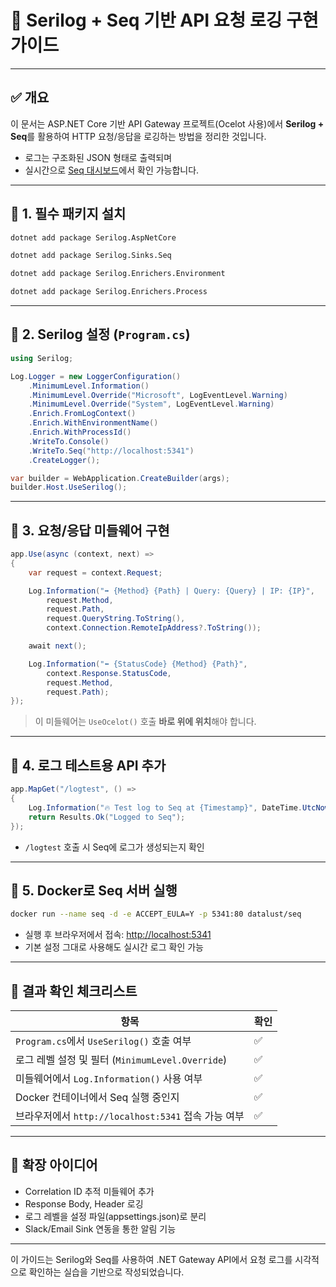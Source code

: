 # 📘 Serilog + Seq 기반 API 요청 로깅 구현 가이드

---

## ✅ 개요

이 문서는 ASP.NET Core 기반 API Gateway 프로젝트(Ocelot 사용)에서 **Serilog + Seq**를 활용하여 HTTP 요청/응답을 로깅하는 방법을 정리한 것입니다.

- 로그는 구조화된 JSON 형태로 출력되며
- 실시간으로 [Seq 대시보드](http://localhost:5341)에서 확인 가능합니다.

---

## 🔧 1. 필수 패키지 설치

```bash
dotnet add package Serilog.AspNetCore

dotnet add package Serilog.Sinks.Seq

dotnet add package Serilog.Enrichers.Environment

dotnet add package Serilog.Enrichers.Process
```

---

## 🧩 2. Serilog 설정 (`Program.cs`)

```csharp
using Serilog;

Log.Logger = new LoggerConfiguration()
    .MinimumLevel.Information()
    .MinimumLevel.Override("Microsoft", LogEventLevel.Warning)
    .MinimumLevel.Override("System", LogEventLevel.Warning)
    .Enrich.FromLogContext()
    .Enrich.WithEnvironmentName()
    .Enrich.WithProcessId()
    .WriteTo.Console()
    .WriteTo.Seq("http://localhost:5341")
    .CreateLogger();

var builder = WebApplication.CreateBuilder(args);
builder.Host.UseSerilog();
```

---

## 🚏 3. 요청/응답 미들웨어 구현

```csharp
app.Use(async (context, next) =>
{
    var request = context.Request;

    Log.Information("➡️ {Method} {Path} | Query: {Query} | IP: {IP}",
        request.Method,
        request.Path,
        request.QueryString.ToString(),
        context.Connection.RemoteIpAddress?.ToString());

    await next();

    Log.Information("⬅️ {StatusCode} {Method} {Path}",
        context.Response.StatusCode,
        request.Method,
        request.Path);
});
```

> 이 미들웨어는 `UseOcelot()` 호출 **바로 위에 위치**해야 합니다.

---

## 🧪 4. 로그 테스트용 API 추가

```csharp
app.MapGet("/logtest", () =>
{
    Log.Information("🔥 Test log to Seq at {Timestamp}", DateTime.UtcNow);
    return Results.Ok("Logged to Seq");
});
```

- `/logtest` 호출 시 Seq에 로그가 생성되는지 확인

---

## 🐳 5. Docker로 Seq 서버 실행

```bash
docker run --name seq -d -e ACCEPT_EULA=Y -p 5341:80 datalust/seq
```

- 실행 후 브라우저에서 접속: [http://localhost:5341](http://localhost:5341)
- 기본 설정 그대로 사용해도 실시간 로그 확인 가능

---

## 🎯 결과 확인 체크리스트

| 항목                                                | 확인 |
| --------------------------------------------------- | ---- |
| `Program.cs`에서 `UseSerilog()` 호출 여부           | ✅   |
| 로그 레벨 설정 및 필터 (`MinimumLevel.Override`)    | ✅   |
| 미들웨어에서 `Log.Information()` 사용 여부          | ✅   |
| Docker 컨테이너에서 Seq 실행 중인지                 | ✅   |
| 브라우저에서 `http://localhost:5341` 접속 가능 여부 | ✅   |

---

## 🧩 확장 아이디어

- Correlation ID 추적 미들웨어 추가
- Response Body, Header 로깅
- 로그 레벨을 설정 파일(appsettings.json)로 분리
- Slack/Email Sink 연동을 통한 알림 기능

---

이 가이드는 Serilog와 Seq를 사용하여 .NET Gateway API에서 요청 로그를 시각적으로 확인하는 실습을 기반으로 작성되었습니다.
